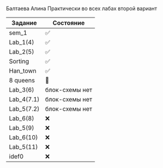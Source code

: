 Балтаева Алина 
Практически во всех лабах второй вариант 

| Задание | Состояние |
| ------------- | ------------- |
|sem_1| :white_check_mark:|
| Lab_1(4) | :white_check_mark:|
| Lab_2(5) | :white_check_mark: |
| Sorting |:white_check_mark: |
| Han_town |:white_check_mark: |
|  8 queens|:black_square_button:  |
| Lab_3(6) |блок-схемы нет  |
| Lab_4(7.1) |блок-схемы нет  |
| Lab_5(7.2) |блок-схемы нет  |
| Lab_6(8) |:x:  |
| Lab_5(9) |:x:  |
| Lab_6(10) |:x:  |
| Lab_5(11) |:x:  |
| idef0|:x:  |
